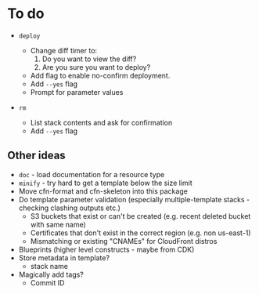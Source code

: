 # To do

* `deploy`
    * Change diff timer to:
        1. Do you want to view the diff?
        2. Are you sure you want to deploy?
    * Add flag to enable no-confirm deployment.
    * Add `--yes` flag
    * Prompt for parameter values

* `rm`
    * List stack contents and ask for confirmation
    * Add `--yes` flag

## Other ideas

* `doc` - load documentation for a resource type
* `minify` - try hard to get a template below the size limit
* Move cfn-format and cfn-skeleton into this package
* Do template parameter validation (especially multiple-template stacks - checking clashing outputs etc.)
    * S3 buckets that exist or can't be created (e.g. recent deleted bucket with same name)
    * Certificates that don't exist in the correct region (e.g. non us-east-1)
    * Mismatching or existing "CNAMEs" for CloudFront distros
* Blueprints (higher level constructs - maybe from CDK)
* Store metadata in template?
    * stack name
* Magically add tags?
    * Commit ID
